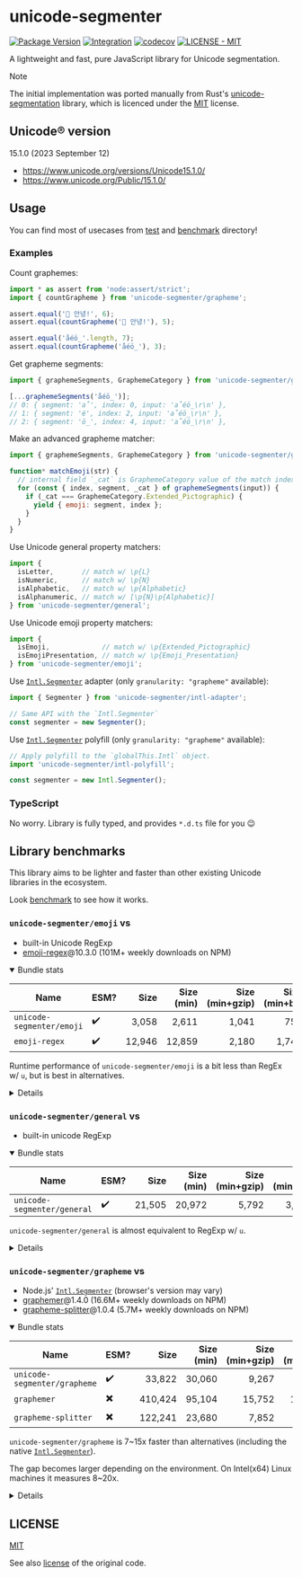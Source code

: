 # unicode-segmenter
[![Package Version](https://img.shields.io/npm/v/unicode-segmenter)](https://npm.im/unicode-segmenter)
[![Integration](https://github.com/cometkim/unicode-segmenter/actions/workflows/ci.yml/badge.svg)](https://github.com/cometkim/unicode-segmenter/actions/workflows/ci.yml)
[![codecov](https://codecov.io/gh/cometkim/unicode-segmenter/graph/badge.svg?token=3rA29JEH4J)](https://codecov.io/gh/cometkim/unicode-segmenter)
[![LICENSE - MIT](https://img.shields.io/github/license/cometkim/unicode-segmenter)](#license)

A lightweight and fast, pure JavaScript library for Unicode segmentation.

> [!NOTE]
> The initial implementation was ported manually from Rust's [unicode-segmentation] library, which is licenced under the [MIT](licenses/unicode-segmentation_MIT.txt) license.

## Unicode® version

15.1.0 (2023 September 12)

- https://www.unicode.org/versions/Unicode15.1.0/
- https://www.unicode.org/Public/15.1.0/

## Usage

You can find most of usecases from [test](test) and [benchmark](benchmark) directory!

### Examples

Count graphemes:

```js
import * as assert from 'node:assert/strict';
import { countGrapheme } from 'unicode-segmenter/grapheme';

assert.equal('👋 안녕!', 6);
assert.equal(countGrapheme('👋 안녕!'), 5);

assert.equal('a̐éö̲'.length, 7);
assert.equal(countGrapheme('a̐éö̲'), 3);
```

Get grapheme segments:

```js
import { graphemeSegments, GraphemeCategory } from 'unicode-segmenter/grapheme';

[...graphemeSegments('a̐éö̲')];
// 0: { segment: 'a̐', index: 0, input: 'a̐éö̲\r\n' },
// 1: { segment: 'é', index: 2, input: 'a̐éö̲\r\n' },
// 2: { segment: 'ö̲', index: 4, input: 'a̐éö̲\r\n' },
```

Make an advanced grapheme matcher:

```js
import { graphemeSegments, GraphemeCategory } from 'unicode-segmenter/grapheme';

function* matchEmoji(str) {
  // internal field `_cat` is GraphemeCategory value of the match index
  for (const { index, segment, _cat } of graphemeSegments(input)) {
    if (_cat === GraphemeCategory.Extended_Pictographic) {
      yield { emoji: segment, index };
    }
  }
}
```

Use Unicode general property matchers:

```js
import {
  isLetter,       // match w/ \p{L}
  isNumeric,      // match w/ \p{N}
  isAlphabetic,   // match w/ \p{Alphabetic}
  isAlphanumeric, // match w/ [\p{N}\p{Alphabetic}]
} from 'unicode-segmenter/general';
```

Use Unicode emoji property matchers:

```js
import {
  isEmoji,             // match w/ \p{Extended_Pictographic}
  isEmojiPresentation, // match w/ \p{Emoji_Presentation}
} from 'unicode-segmenter/emoji';
```

Use [`Intl.Segmenter`] adapter (only `granularity: "grapheme"` available):

```js
import { Segmenter } from 'unicode-segmenter/intl-adapter';

// Same API with the `Intl.Segmenter`
const segmenter = new Segmenter();
```

Use [`Intl.Segmenter`] polyfill (only `granularity: "grapheme"` available):

```js
// Apply polyfill to the `globalThis.Intl` object.
import 'unicode-segmenter/intl-polyfill';

const segmenter = new Intl.Segmenter();
```

### TypeScript

No worry. Library is fully typed, and provides `*.d.ts` file for you 😉

## Library benchmarks

This library aims to be lighter and faster than other existing Unicode libraries in the ecosystem.

Look [benchmark](benchmark) to see how it works.

### `unicode-segmenter/emoji` vs

- built-in Unicode RegExp
- [emoji-regex]@10.3.0 (101M+ weekly downloads on NPM)

<details open>
  <summary>Bundle stats</summary>

  | Name                        | ESM? | Size    | Size (min)       | Size (min+gzip)  | Size (min+br)    |
  |-----------------------------|------|--------:|-----------------:|-----------------:|-----------------:|
  | `unicode-segmenter/emoji`   |    ✔️ |   3,058 |            2,611 |            1,041 |              751 |
  | `emoji-regex`               |    ✔️ |  12,946 |           12,859 |            2,180 |            1,746 |

</details>

Runtime performance of `unicode-segmenter/emoji` is a bit less than RegEx w/ `u`, but is best in alternatives.

<details>
  <summary>Details</summary>

  ```
  cpu: Apple M1 Pro
  runtime: node v21.7.1 (arm64-darwin)
  
  benchmark                    time (avg)             (min … max)       p75       p99      p999
  --------------------------------------------------------------- -----------------------------
  • checking if any emoji
  --------------------------------------------------------------- -----------------------------
  unicode-segmenter/emoji   98.11 ns/iter     (94.54 ns … 454 ns)  99.81 ns    120 ns    203 ns
  RegExp w/ unicode         34.42 ns/iter        (32 ns … 176 ns)  34.12 ns   59.9 ns   83.6 ns
  emoji-regex              error: not match
  
  summary for checking if any emoji
    RegExp w/ unicode
     2.85x faster than unicode-segmenter/emoji
  
  • match all emoji
  --------------------------------------------------------------- -----------------------------
  unicode-segmenter/emoji   2'197 ns/iter   (2'171 ns … 2'401 ns)  2'198 ns  2'295 ns  2'401 ns
  RegExp w/ unicode         1'805 ns/iter   (1'784 ns … 2'051 ns)  1'806 ns  1'984 ns  2'051 ns
  emoji-regex              11'824 ns/iter    (11'458 ns … 116 µs) 11'916 ns 12'833 ns 41'875 ns
  
  summary for match all emoji
    RegExp w/ unicode
     1.22x faster than unicode-segmenter/emoji
     6.55x faster than emoji-regex
  ```

</details>

### `unicode-segmenter/general` vs

- built-in unicode RegExp

<details open>
  <summary>Bundle stats</summary>

  | Name                        | ESM? | Size    | Size (min)       | Size (min+gzip)  | Size (min+br)    |
  |-----------------------------|------|--------:|-----------------:|-----------------:|-----------------:|
  | `unicode-segmenter/general` |    ✔️ |  21,505 |           20,972 |            5,792 |            3,564 |

</details>

`unicode-segmenter/general` is almost equivalent to RegExp w/ `u`.

<details>
  <summary>Details</summary>

  ```
  cpu: Apple M1 Pro
  runtime: node v21.7.1 (arm64-darwin)
  
  benchmark                      time (avg)             (min … max)       p75       p99      p999
  ----------------------------------------------------------------- -----------------------------
  • checking any alphanumeric
  ----------------------------------------------------------------- -----------------------------
  unicode-segmenter/general     229 ns/iter       (222 ns … 529 ns)    232 ns    289 ns    485 ns
  RegExp w/ unicode             238 ns/iter       (233 ns … 314 ns)    240 ns    267 ns    301 ns
  
  summary for checking any alphanumeric
    unicode-segmenter/general
     1.04x faster than RegExp w/ unicode
  
  • match all alphanumeric
  ----------------------------------------------------------------- -----------------------------
  unicode-segmenter/general   2'649 ns/iter   (2'490 ns … 4'802 ns)  2'654 ns  4'419 ns  4'802 ns
  RegExp w/ unicode           2'032 ns/iter   (2'017 ns … 2'168 ns)  2'041 ns  2'097 ns  2'168 ns
  
  summary for match all alphanumeric
    RegExp w/ unicode
     1.3x faster than unicode-segmenter/general
  ```

</details>

### `unicode-segmenter/grapheme` vs

- Node.js' [`Intl.Segmenter`] (browser's version may vary)
- [graphemer]@1.4.0 (16.6M+ weekly downloads on NPM)
- [grapheme-splitter]@1.0.4 (5.7M+ weekly downloads on NPM)

<details open>
  <summary>Bundle stats</summary>

  | Name                         | ESM? | Size    | Size (min)       | Size (min+gzip)  | Size (min+br)    |
  |------------------------------|------|--------:|-----------------:|-----------------:|-----------------:|
  | `unicode-segmenter/grapheme` |    ✔️ |  33,822 |           30,060 |            9,267 |            5,631 |
  | `graphemer`                  |    ✖️ ️| 410,424 |           95,104 |           15,752 |           10,660 |
  | `grapheme-splitter`          |    ✖️ | 122,241 |           23,680 |            7,852 |            4,841 |

</details>

`unicode-segmenter/grapheme` is 7~15x faster than alternatives (including the native [`Intl.Segmenter`]).

The gap becomes larger depending on the environment. On Intel(x64) Linux machines it measures 8~20x.

<details>
  <summary>Details</summary>

  ```
  cpu: Apple M1 Pro
  runtime: node v21.7.1 (arm64-darwin)
  
  benchmark              time (avg)             (min … max)       p75       p99      p999
  --------------------------------------------------------- -----------------------------
  • Lorem ipsum (ascii)
  --------------------------------------------------------- -----------------------------
  unicode-segmenter   5'040 ns/iter     (4'583 ns … 243 µs)  4'875 ns  6'083 ns 53'167 ns
  Intl.Segmenter     45'382 ns/iter    (43'125 ns … 498 µs) 44'291 ns 51'541 ns    306 µs
  graphemer          46'386 ns/iter    (45'000 ns … 203 µs) 45'667 ns 82'958 ns    131 µs
  grapheme-splitter  74'067 ns/iter    (72'583 ns … 301 µs) 73'167 ns 86'875 ns    215 µs
  
  summary for Lorem ipsum (ascii)
    unicode-segmenter
     9x faster than Intl.Segmenter
     9.2x faster than graphemer
     14.7x faster than grapheme-splitter
  
  • Emojis
  --------------------------------------------------------- -----------------------------
  unicode-segmenter   1'748 ns/iter     (1'542 ns … 224 µs)  1'708 ns  2'167 ns  7'500 ns
  Intl.Segmenter     13'780 ns/iter  (11'166 ns … 3'558 µs) 12'667 ns 17'000 ns 65'041 ns
  graphemer          12'974 ns/iter    (12'209 ns … 358 µs) 12'875 ns 14'625 ns    120 µs
  grapheme-splitter  27'124 ns/iter    (26'458 ns … 314 µs) 27'375 ns 29'458 ns 46'416 ns
  
  summary for Emojis
    unicode-segmenter
     7.42x faster than graphemer
     7.88x faster than Intl.Segmenter
     15.52x faster than grapheme-splitter
  
  • Demonic characters
  --------------------------------------------------------- -----------------------------
  unicode-segmenter   1'684 ns/iter   (1'602 ns … 1'832 ns)  1'719 ns  1'831 ns  1'832 ns
  Intl.Segmenter      4'850 ns/iter   (3'253 ns … 8'999 ns)  7'691 ns  8'766 ns  8'999 ns
  graphemer          25'454 ns/iter    (24'416 ns … 643 µs) 24'917 ns 28'833 ns    187 µs
  grapheme-splitter  18'473 ns/iter    (17'833 ns … 257 µs) 18'250 ns 19'875 ns    134 µs
  
  summary for Demonic characters
    unicode-segmenter
     2.88x faster than Intl.Segmenter
     10.97x faster than grapheme-splitter
     15.12x faster than graphemer
  
  • Tweet text (combined)
  --------------------------------------------------------- -----------------------------
  unicode-segmenter   7'850 ns/iter   (7'753 ns … 8'122 ns)  7'877 ns  8'079 ns  8'122 ns
  Intl.Segmenter     60'581 ns/iter    (57'916 ns … 405 µs) 59'167 ns 66'458 ns    358 µs
  graphemer          66'303 ns/iter    (64'708 ns … 287 µs) 65'500 ns 73'459 ns    206 µs
  grapheme-splitter     146 µs/iter       (143 µs … 466 µs)    145 µs    157 µs    397 µs
  
  summary for Tweet text (combined)
    unicode-segmenter
     7.72x faster than Intl.Segmenter
     8.45x faster than graphemer
     18.6x faster than grapheme-splitter
  
  • Code snippet (combined)
  --------------------------------------------------------- -----------------------------
  unicode-segmenter  18'738 ns/iter    (18'000 ns … 239 µs) 18'375 ns 21'750 ns    124 µs
  Intl.Segmenter        140 µs/iter       (134 µs … 368 µs)    137 µs    264 µs    300 µs
  graphemer             161 µs/iter       (154 µs … 436 µs)    162 µs    260 µs    362 µs
  grapheme-splitter     343 µs/iter       (337 µs … 622 µs)    341 µs    420 µs    622 µs
  
  summary for Code snippet (combined)
    unicode-segmenter
     7.45x faster than Intl.Segmenter
     8.59x faster than graphemer
     18.28x faster than grapheme-splitter
  ```

</details>

## LICENSE

[MIT](LICENSE)

See also [license](licenses/unicode-segmentation_MIT.txt) of the original code.

[unicode-segmentation]: https://github.com/unicode-rs/unicode-segmentation
[`Intl.Segmenter`]: https://developer.mozilla.org/en-US/docs/Web/JavaScript/Reference/Global_Objects/Intl/Segmenter
[graphemer]: https://github.com/flmnt/graphemer
[grapheme-splitter]: https://github.com/orling/grapheme-splitter
[emoji-regex]: https://github.com/mathiasbynens/emoji-regex
